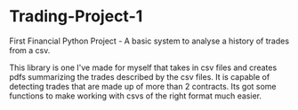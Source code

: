 # Trading-Project-1
First Financial Python Project - A basic system to analyse a history of trades from a csv.

This library is one I've made for myself that takes in csv files and creates pdfs summarizing the trades described by the csv files.
It is capable of detecting trades that are made up of more than 2 contracts. 
Its got some functions to make working with csvs of the right format much easier.
